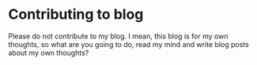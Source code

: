 # Contributing to blog
Please do not contribute to my blog. I mean, this blog is for my own thoughts, so what are you going to do, read my mind and write blog posts about my own thoughts?

